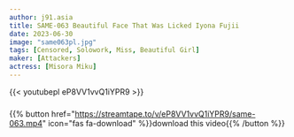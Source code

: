 ```yaml
---
author: j91.asia
title: SAME-063 Beautiful Face That Was Licked Iyona Fujii
date: 2023-06-30
image: "same063pl.jpg"
tags: [Censored, Solowork, Miss, Beautiful Girl]
maker: [Attackers]
actress: [Misora Miku]
---
```



{{< youtubepl eP8VV1vvQ1iYPR9 >}}
###

{{% button href="https://streamtape.to/v/eP8VV1vvQ1iYPR9/same-063.mp4" icon="fas fa-download" %}}download this video{{% /button %}}

